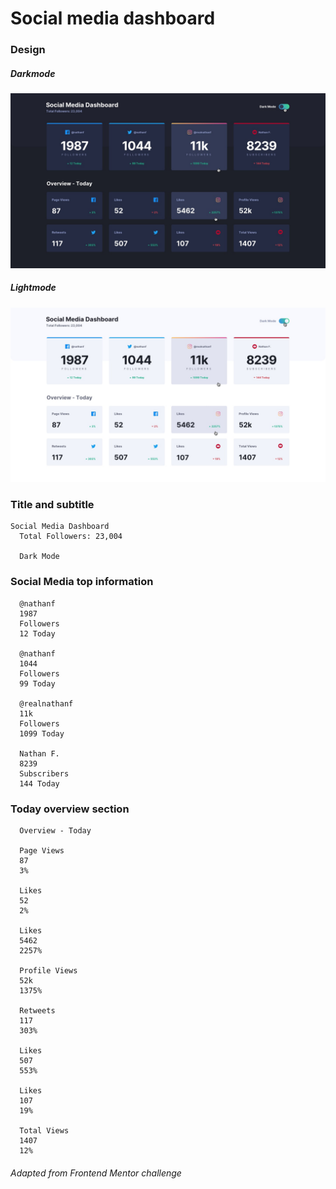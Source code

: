 # Social media dashboard

### Design

##### Darkmode

<img src="./design/active-states-dark.jpg" alt="Design Dark mode">

##### Lightmode

<img src="./design/active-states-light.jpg" alt="Design Light mode">

### Title and subtitle

```
Social Media Dashboard
  Total Followers: 23,004

  Dark Mode
```

### Social Media top information

```
  @nathanf
  1987
  Followers
  12 Today

  @nathanf
  1044
  Followers
  99 Today

  @realnathanf
  11k
  Followers
  1099 Today

  Nathan F.
  8239
  Subscribers
  144 Today

```

### Today overview section

```
  Overview - Today

  Page Views
  87
  3%

  Likes
  52
  2%

  Likes
  5462
  2257%

  Profile Views
  52k
  1375%

  Retweets
  117
  303%

  Likes
  507
  553%

  Likes
  107
  19%

  Total Views
  1407
  12%

```

###### Adapted from Frontend Mentor challenge
